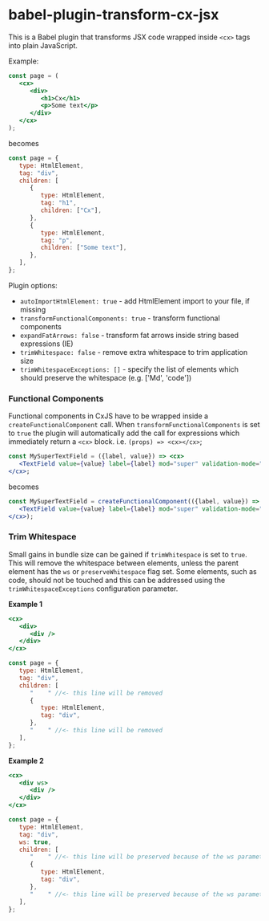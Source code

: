 # babel-plugin-transform-cx-jsx

This is a Babel plugin that transforms JSX code wrapped inside `<cx>` tags into plain JavaScript.

Example:

```jsx
const page = (
   <cx>
      <div>
         <h1>Cx</h1>
         <p>Some text</p>
      </div>
   </cx>
);
```

becomes

```js
const page = {
   type: HtmlElement,
   tag: "div",
   children: [
      {
         type: HtmlElement,
         tag: "h1",
         children: ["Cx"],
      },
      {
         type: HtmlElement,
         tag: "p",
         children: ["Some text"],
      },
   ],
};
```

Plugin options:

-  `autoImportHtmlElement: true` - add HtmlElement import to your file, if missing
-  `transformFunctionalComponents: true` - transform functional components
-  `expandFatArrows: false` - transform fat arrows inside string based expressions (IE)
-  `trimWhitespace: false` - remove extra whitespace to trim application size
-  `trimWhitespaceExceptions: []` - specify the list of elements which should preserve the whitespace (e.g. ['Md', 'code'])

### Functional Components

Functional components in CxJS have to be wrapped inside a `createFunctionalComponent` call.
When `transformFunctionalComponents` is set to `true` the plugin will automatically add the call for
expressions which immediately return a `<cx>` block. i.e. `(props) => <cx></cx>`;

```jsx
const MySuperTextField = ({label, value}) => <cx>
   <TextField value={value} label={label} mod="super" validation-mode="inline">
</cx>;
```

becomes

```jsx
const MySuperTextField = createFunctionalComponent(({label, value}) => <cx>
   <TextField value={value} label={label} mod="super" validation-mode="inline">
</cx>);
```

### Trim Whitespace

Small gains in bundle size can be gained if `trimWhitespace` is set to `true`. This will remove the whitespace between elements, unless the parent element
has the `ws` or `preserveWhitespace` flag set. Some elements, such as code, should not be touched and this can be addressed using the `trimWhitespaceExceptions` configuration parameter.

**Example 1**

```jsx
<cx>
   <div>
      <div />
   </div>
</cx>
```

```js
const page = {
   type: HtmlElement,
   tag: "div",
   children: [
      "    " //<- this line will be removed
      {
         type: HtmlElement,
         tag: "div",
      },
      "    " //<- this line will be removed
   ],
};
```

**Example 2**

```jsx
<cx>
   <div ws>
      <div />
   </div>
</cx>
```

```js
const page = {
   type: HtmlElement,
   tag: "div",
   ws: true,
   children: [
      "    " //<- this line will be preserved because of the ws parameter
      {
         type: HtmlElement,
         tag: "div",
      },
      "    " //<- this line will be preserved because of the ws parameter
   ],
};
```
